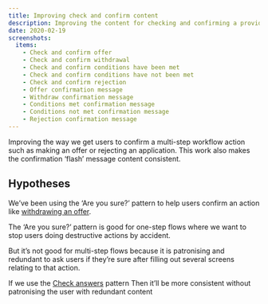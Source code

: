 ```yaml
---
title: Improving check and confirm content
description: Improving the content for checking and confirming a provider workflow action.
date: 2020-02-19
screenshots:
  items:
    - Check and confirm offer
    - Check and confirm withdrawal
    - Check and confirm conditions have been met
    - Check and confirm conditions have not been met
    - Check and confirm rejection
    - Offer confirmation message
    - Withdraw confirmation message
    - Conditions met confirmation message
    - Conditions not met confirmation message
    - Rejection confirmation message
---
```


Improving the way we get users to confirm a multi-step workflow action such as making an offer or rejecting an application. This work also makes the confirmation ‘flash’ message content consistent.

## Hypotheses

We’ve been using the ‘Are you sure?’ pattern to help users confirm an action like [withdrawing an offer](/manage-teacher-training-applications/withdrawing-an-offer).

The ‘Are you sure?’ pattern is good for one-step flows where we want to stop users doing destructive actions by accident.

But it’s not good for multi-step flows because it is patronising and redundant to ask users if they’re sure after filling out several screens relating to that action.

If we use the [Check answers](https://design-system.service.gov.uk/patterns/check-answers/) pattern
Then it’ll be more consistent without patronising the user with redundant content
